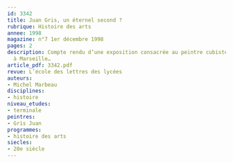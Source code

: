 ```yaml
---
id: 3342
title: Juan Gris, un éternel second ?
rubrique: Histoire des arts
annee: 1998
magazine: n°7 1er décembre 1998
pages: 2
description: Compte rendu d’une exposition consacrée au peintre cubiste au musée Cantini,
  à Marseille…
article_pdf: 3342.pdf
revue: L’école des lettres des lycées
auteurs:
- Michel Marbeau
disciplines:
- histoire
niveau_etudes:
- terminale
peintres:
- Gris Juan
programmes:
- histoire des arts
siecles:
- 20e siècle
---
```

